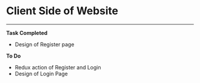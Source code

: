 # Client Side of Website
****
**Task Completed**
- Design of Register page

**To Do**
- Redux action of Register and Login
- Design of Login Page
